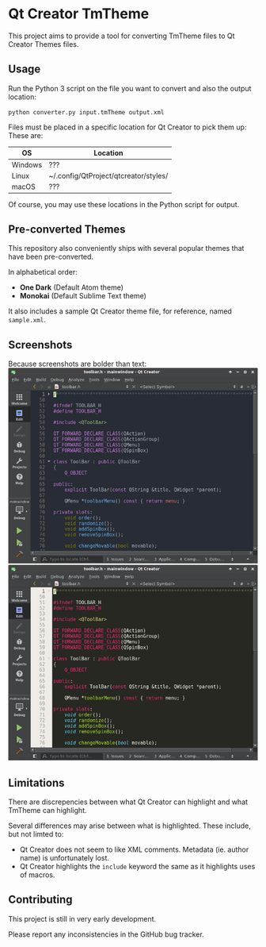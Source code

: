 # Qt Creator TmTheme
This project aims to provide a tool for converting TmTheme files to Qt Creator Themes files.

## Usage
Run the Python 3 script on the file you want to convert and also the output location:
```
python converter.py input.tmTheme output.xml
```

Files must be placed in a specific location for Qt Creator to pick them up: These are:

| OS      | Location                              |
| --------|---------------------------------------|
| Windows | ???                                   |
| Linux   | ~/.config/QtProject/qtcreator/styles/ |
| macOS   | ???                                   |

Of course, you may use these locations in the Python script for output.

## Pre-converted Themes
This repository also conveniently ships with several popular themes that have been pre-converted.

In alphabetical order:
 - **One Dark** (Default Atom theme)
 - **Monokai** (Default Sublime Text theme)

It also includes a sample Qt Creator theme file, for reference, named `sample.xml`.

## Screenshots
Because screenshots are bolder than text:
![One Dark](/screenshots/One%20Dark.png?raw=true)
![Monokai](/screenshots/Monokai.png?raw=true)

## Limitations
There are discrepencies between what Qt Creator can highlight and what TmTheme can highlight.

Several differences may arise between what is highlighted. These include, but not limted to:
 - Qt Creator does not seem to like XML comments. Metadata (ie. author name) is unfortunately lost.
 - Qt Creator highlights the `include` keyword the same as it highlights uses of macros.

## Contributing
This project is still in very early development.

Please report any inconsistencies in the GitHub bug tracker. 

